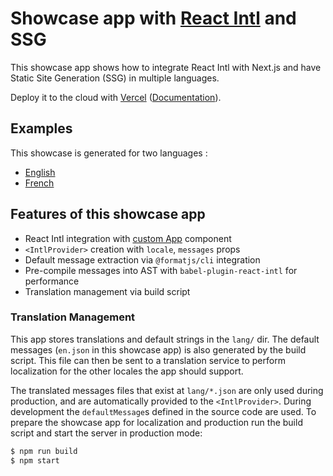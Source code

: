 # Showcase app with [React Intl][] and SSG

This showcase app shows how to integrate React Intl with Next.js and have Static Site Generation (SSG) in multiple languages.

Deploy it to the cloud with [Vercel](https://vercel.com/new?utm_source=github&utm_medium=readme&utm_campaign=next-showcase) ([Documentation](https://nextjs.org/docs/deployment)).

## Examples

This showcase is generated for two languages :
- [English](https://next-showcase-ssg-en.vercel.app/)
- [French](https://next-showcase-ssg-fr.vercel.app/)

## Features of this showcase app

- React Intl integration with [custom App](https://github.com/vercel/next.js#custom-app) component
- `<IntlProvider>` creation with `locale`, `messages` props
- Default message extraction via `@formatjs/cli` integration
- Pre-compile messages into AST with `babel-plugin-react-intl` for performance
- Translation management via build script

### Translation Management

This app stores translations and default strings in the `lang/` dir. The default messages (`en.json` in this showcase app) is also generated by the build script. This file can then be sent to a translation service to perform localization for the other locales the app should support.

The translated messages files that exist at `lang/*.json` are only used during production, and are automatically provided to the `<IntlProvider>`. During development the `defaultMessage`s defined in the source code are used. To prepare the showcase app for localization and production run the build script and start the server in production mode:

```bash
$ npm run build
$ npm start
```

[react intl]: https://formatjs.io
